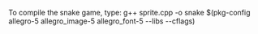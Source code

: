 To compile the snake game, type:  g++ sprite.cpp -o snake $(pkg-config allegro-5 allegro_image-5 allegro_font-5 --libs --cflags)
